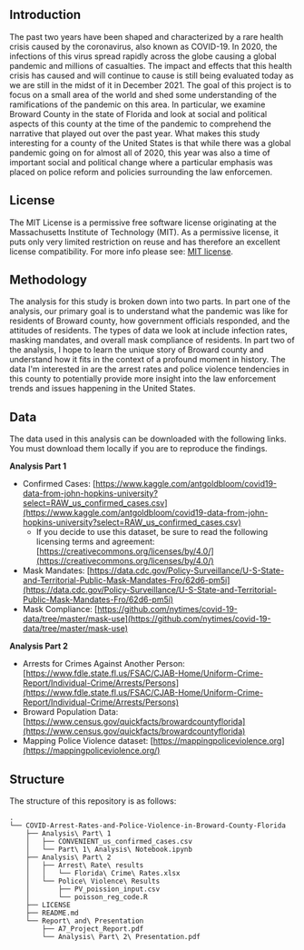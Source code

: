 ## Introduction

The past two years have been shaped and characterized by a rare health crisis caused by the coronavirus, also known as COVID-19.  In 2020, the infections of this virus spread rapidly across the globe causing a global pandemic and millions of casualties.  The impact and effects that this health crisis has caused and will continue to cause is still being evaluated today as we are still in the midst of it in December 2021.  The goal of this project is to focus on a small area of the world and shed some understanding of the ramifications of the pandemic on this area.  In particular, we examine Broward County in the state of Florida and look at social and political aspects of this county at the time of the pandemic to comprehend the narrative that played out over the past year.  What makes this study interesting for a county of the United States is that while there was a global pandemic going on for almost all of 2020, this year was also a time of important social and political change where a particular emphasis was placed on police reform and policies surrounding the law enforcemen.

## License

The MIT License is a permissive free software license originating at the Massachusetts Institute of Technology (MIT). As a permissive license, it puts only very limited restriction on reuse and has therefore an excellent license compatibility. For more info please see: [MIT license](https://snyk.io/learn/what-is-mit-license/).

## Methodology

The analysis for this study is broken down into two parts.  In part one of the analysis, our primary goal is to understand what the pandemic was like for residents of Broward county, how government officials responded, and the attitudes of residents.  The types of data we look at include infection rates, masking mandates, and overall mask compliance of residents.  In part two of the analysis, I hope to learn the unique story of Broward county and understand how it fits in the context of a profound moment in history.  The data I'm interested in are the arrest rates and police violence tendencies in this county to potentially provide more insight into the law enforcement trends and issues happening in the United States. 

## Data

The data used in this analysis can be downloaded with the following links. You must download them locally if you are to reproduce the findings. 

**Analysis Part 1**

- Confirmed Cases: [https://www.kaggle.com/antgoldbloom/covid19-data-from-john-hopkins-university?select=RAW_us_confirmed_cases.csv](https://www.kaggle.com/antgoldbloom/covid19-data-from-john-hopkins-university?select=RAW_us_confirmed_cases.csv)
    - If you decide to use this dataset, be sure to read the following licensing terms and agreement: [https://creativecommons.org/licenses/by/4.0/](https://creativecommons.org/licenses/by/4.0/)
- Mask Mandates: [https://data.cdc.gov/Policy-Surveillance/U-S-State-and-Territorial-Public-Mask-Mandates-Fro/62d6-pm5i](https://data.cdc.gov/Policy-Surveillance/U-S-State-and-Territorial-Public-Mask-Mandates-Fro/62d6-pm5i)
- Mask Compliance: [https://github.com/nytimes/covid-19-data/tree/master/mask-use](https://github.com/nytimes/covid-19-data/tree/master/mask-use)

**Analysis Part 2**

- Arrests for Crimes Against Another Person: [https://www.fdle.state.fl.us/FSAC/CJAB-Home/Uniform-Crime-Report/Individual-Crime/Arrests/Persons](https://www.fdle.state.fl.us/FSAC/CJAB-Home/Uniform-Crime-Report/Individual-Crime/Arrests/Persons)
- Broward Population Data: [https://www.census.gov/quickfacts/browardcountyflorida](https://www.census.gov/quickfacts/browardcountyflorida)
- Mapping Police Violence dataset: [https://mappingpoliceviolence.org](https://mappingpoliceviolence.org/)

## Structure
The structure of this repository is as follows:
```
.
└── COVID-Arrest-Rates-and-Police-Violence-in-Broward-County-Florida
    ├── Analysis\ Part\ 1
    │   ├── CONVENIENT_us_confirmed_cases.csv
    │   └── Part\ 1\ Analysis\ Notebook.ipynb
    ├── Analysis\ Part\ 2
    │   ├── Arrest\ Rate\ results
    │   │   └── Florida\ Crime\ Rates.xlsx
    │   └── Police\ Violence\ Results
    │       ├── PV_poission_input.csv
    │       └── poisson_reg_code.R
    ├── LICENSE
    ├── README.md
    └── Report\ and\ Presentation
        ├── A7_Project_Report.pdf
        └── Analysis\ Part\ 2\ Presentation.pdf
```

